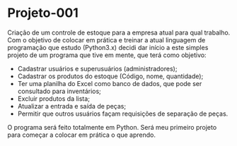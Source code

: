 # Projeto-001
Criação de um controle de estoque para a empresa atual para qual trabalho.
Com o objetivo de colocar em prática e treinar a atual linguagem de programação que estudo (Python3.x) decidi dar início a este simples projeto de um programa que tive em mente, que terá como objetivo:

 - Cadastrar usuários e superusuários (administradores);
 - Cadastrar os produtos do estoque (Código, nome, quantidade);
 - Ter uma planilha do Excel como banco de dados, que pode ser consultado para inventários;
 - Excluir produtos da lista;
 - Atualizar a entrada e saída de peças;
 - Permitir que outros usuários façam requisições de separação de peças.

O programa será feito totalmente em Python. Será meu primeiro projeto para começar a colocar em prática o que aprendo.
